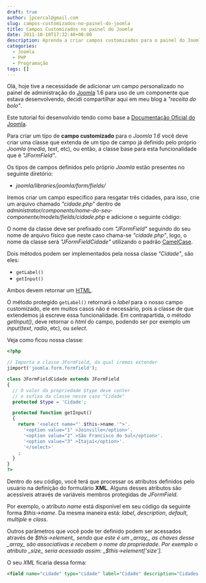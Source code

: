 ```yaml
---
draft: true
author: jpcercal@gmail.com
slug: campos-customizados-no-painel-do-joomla
title: Campos Customizados no painel do Joomla
date: 2011-10-10T17:32:40+00:00
description: Aprenda a criar campos customizados para o painel do Joomla 1.6, para isto você deve extender uma classe do Joomla que seja descendente de JFormField.
categories:
  - Joomla
  - PHP
  - Programação
tags: []
---
```


Olá, hoje tive a necessidade de adicionar um campo personalizado no painel de administração do [Joomla](http://www.joomla.org/ "Joomla") 1.6 para uso de um componente que estava desenvolvendo, decidi compartilhar aqui em meu blog a _"receita do bolo"_.

Este tutorial foi desenvolvido tendo como base a [Documentação Oficial do Joomla](http://docs.joomla.org/Creating_a_custom_form_field_type "Documentação Oficial do Joomla").

Para criar um tipo de **campo customizado** para o _Joomla 1.6_ você deve criar uma classe que extenda de um tipo de campo já definido pelo próprio _Joomla_ (_media_, _text_, etc), ou então, a classe base para esta funcionalidade que é _"JFormField"_.

Os tipos de campos definidos pelo próprio _Joomla_ estão presentes no seguinte diretório:

* _joomla/libraries/joomla/form/fields/_

Iremos criar um campo específico para resgatar três cidades, para isso, crie um arquivo chamado _"cidade.php"_ dentro de _administrator/components/nome-do-seu-componente/models/fields/cidade.php_ e adicione o seguinte código:

O nome da classe deve ser prefixado com _"JFormField"_ seguindo do seu nome de arquivo físico que neste caso chama-se _"cidade.php"_, logo, o nome da classe será _"JFormFieldCidade"_ utilizando o padrão [CamelCase](http://sistemas.cekurte.com/blog/o-padrao-camelcase/ "O Padrão CamelCase").

Dois métodos podem ser implementados pela nossa classe _"Cidade"_, são eles:

* `getLabel()`
* `getInput()`

Ambos devem retornar um [HTML](http://sistemas.cekurte.com/blog/introducao-a-linguagem-html/ "Introdução a Linguagem HTML").

O método protegido `getLabel()` retornará o _label_ para o nosso campo customizado, ele em muitos casos não é necessário, pois a classe de que extendemos já escreve essa funcionalidade. Em contrapartida, o método _getInput()_, deve retornar o _html_ do campo, podendo ser por exemplo um _input_(_text_, _radio_, etc), ou _select_.

Veja como ficou nossa classe:

```php
<?php

// Importa a classe JFormField, da qual iremos extender
jimport('joomla.form.formfield');

class JFormFieldCidade extends JFormField
{
  // O valor da propriedade $type deve conter
  // o sufixo da classe nesse caso "Cidade"
  protected $type = 'Cidade';

  protected function getInput()
  {
    return '<select name="'.$this->name.'">'.
      '<option value="1" >Joinville</option>'.
      '<option value="2" >São Francisco do Sul</option>'.
      '<option value="3" >Itajaí</option>'.
      '</select>'
    ;
  }
}
?>
```

Dentro do seu código, você terá que processar os atributos definidos pelo usuário na definição do formulário **XML**. Alguns desses atributos são acessíveis através de variáveis membros protegidas de _JFormField_.

Por exemplo, o atributo _name_ está disponível em seu código da seguinte forma _$this->name_. Da mesma maneira está: _label_, _description_, _default_, _multiple_ e _class_.

Outros parâmetros que você pode ter definido podem ser acessados através de _$this->element_ sendo que este é um _array_, as chaves desse _array_ são associativas e recebem o nome da propriedade. Por exemplo o atributo _size_ seria acessado assim: _$this->element['size']_.

O seu _XML_ ficaria dessa forma:

```xml
<field name="cidade" type="cidade" label="Cidade" description="Cidades disponíveis" />
```

